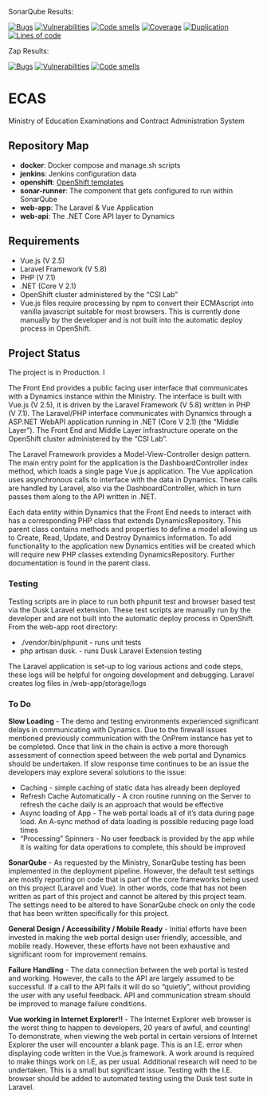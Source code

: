 SonarQube Results:

[![Bugs](https://sonarqube-pvpywj-tools.pathfinder.gov.bc.ca/api/badges/measure?key=ecas&metric=bugs&template=FLAT)](https://sonarqube-pvpywj-tools.pathfinder.gov.bc.ca/dashboard?id=ecas) [![Vulnerabilities](https://sonarqube-pvpywj-tools.pathfinder.gov.bc.ca/api/badges/measure?key=ecas&metric=vulnerabilities&template=FLAT)](https://sonarqube-pvpywj-tools.pathfinder.gov.bc.ca/dashboard?id=ecas) [![Code smells](https://sonarqube-pvpywj-tools.pathfinder.gov.bc.ca/api/badges/measure?key=ecas&metric=code_smells&template=FLAT)](https://sonarqube-pvpywj-tools.pathfinder.gov.bc.ca/dashboard?id=ecas) [![Coverage](https://sonarqube-pvpywj-tools.pathfinder.gov.bc.ca/api/badges/measure?key=ecas&metric=coverage&template=FLAT)](https://sonarqube-pvpywj-tools.pathfinder.gov.bc.ca/dashboard?id=ecas) [![Duplication](https://sonarqube-pvpywj-tools.pathfinder.gov.bc.ca/api/badges/measure?key=ecas&metric=duplicated_lines_density&template=FLAT)](https://sonarqube-pvpywj-tools.pathfinder.gov.bc.ca/dashboard?id=ecas) [![Lines of code](https://sonarqube-pvpywj-tools.pathfinder.gov.bc.ca/api/badges/measure?key=ecas&metric=lines&template=FLAT)](https://sonarqube-pvpywj-tools.pathfinder.gov.bc.ca/dashboard?id=ecas) 

Zap Results:

[![Bugs](https://sonarqube-pvpywj-tools.pathfinder.gov.bc.ca/api/badges/measure?key=ECAS-Zap&metric=bugs&template=FLAT)](https://sonarqube-pvpywj-tools.pathfinder.gov.bc.ca/dashboard?id=ECAS-Zap) [![Vulnerabilities](https://sonarqube-pvpywj-tools.pathfinder.gov.bc.ca/api/badges/measure?key=ECAS-Zap&metric=vulnerabilities&template=FLAT)](https://sonarqube-pvpywj-tools.pathfinder.gov.bc.ca/dashboard?id=ECAS-Zap) [![Code smells](https://sonarqube-pvpywj-tools.pathfinder.gov.bc.ca/api/badges/measure?key=ECAS-Zap&metric=code_smells&template=FLAT)](https://sonarqube-pvpywj-tools.pathfinder.gov.bc.ca/dashboard?id=ECAS-Zap)

# ECAS
Ministry of Education Examinations and Contract Administration System

Repository Map
--------------
- **docker**: Docker compose and manage.sh scripts
- **jenkins**: Jenkins configuration data
- **openshift**: [OpenShift templates](openshift/templates/README.md)
- **sonar-runner**: The component that gets configured to run within SonarQube
- **web-app**: The Laravel & Vue Application
- **web-api**: The .NET Core API layer to Dynamics

## Requirements

- Vue.js (V 2.5)
- Laravel Framework (V 5.8)
- PHP (V 7.1)
- .NET (Core V 2.1)
- OpenShift cluster administered by the “CSI Lab”
- Vue.js files require processing by npm to convert their ECMAscript into vanilla javascript suitable for most browsers. This is currently done manually by the developer and is not built into the automatic deploy process in OpenShift. 

## Project Status

The project is in Production. I

The Front End provides a public facing user interface that communicates with a Dynamics instance within the Ministry. The interface is built with Vue.js (V 2.5), it is driven by the Laravel Framework (V 5.8) written in PHP (V 7.1). The Laravel/PHP interface communicates with Dynamics through a ASP.NET WebAPI application running in  .NET (Core V 2.1) (the “Middle Layer”). The Front End and Middle Layer infrastructure operate on the OpenShift cluster administered by the “CSI Lab”.

The Laravel Framework provides a Model-View-Controller design pattern. The main entry point for the application is the DashboardController index method, which loads a single page Vue.js application. The Vue application uses asynchronous calls to interface with the data in Dynamics. These calls are handled by Laravel, also via the DashboardController, which in turn passes them along to the API written in .NET.

Each data entity within Dynamics that the Front End needs to interact with has a corresponding PHP class that extends DynamicsRepository. This parent class contains methods and properties to define a model allowing us to Create, Read, Update, and Destroy Dynamics information. To add functionality to the application new Dynamics entities will be created which will require new PHP classes extending DynamicsRepository. Further documentation is found in the parent class.

### Testing

Testing scripts are in place to run both phpunit test and browser based test via the Dusk Laravel extension. These test scripts are manually run by the developer and are not built into the automatic deploy process in OpenShift. From the web-app root directory:

* ./vendor/bin/phpunit - runs unit tests
* php artisan dusk. - runs Dusk Laravel Extension testing

The Laravel application is set-up to log various actions and code steps, these logs will be helpful for ongoing development and debugging. Laravel creates log files in /web-app/storage/logs

### To Do

**Slow Loading** - The demo and testing environments experienced significant delays in communicating with Dynamics. Due to the firewall issues mentioned previously communication with the OnPrem instance has yet to be completed. Once that link in the chain is active a more thorough assessment of connection speed between the web portal and Dynamics should be undertaken. If slow response time continues to be an issue the developers may explore several solutions to the issue:
* Caching - simple caching of static data has already been deployed
* Refresh Cache Automatically - A cron routine running on the Server to refresh the cache daily is an approach that would be effective
* Async loading of App - The web portal loads all of it’s data during page load. An A-sync method of data loading is possible reducing page load times
* “Processing” Spinners - No user feedback is provided by the app while it is waiting for data operations to complete, this should be improved

**SonarQube** - As requested by the Ministry, SonarQube testing has been implemented in the deployment pipeline. However, the default test settings are mostly reporting on code that is part of the core frameworks being used on this project (Laravel and Vue). In other words, code that has not been written as part of this project and cannot be altered by this project team. The settings need to be altered to have SonarQube check on only the code that has been written specifically for this project.

**General Design / Accessibility / Mobile Ready** - Initial efforts have been invested in making the web portal design user friendly, accessible, and mobile ready. However, these efforts have not been exhaustive and significant room for improvement remains.

**Failure Handling** - The data connection between the web portal is tested and working. However, the calls to the API are largely assumed to be successful. If a call to the API fails it will do so “quietly”, without providing the user with any useful feedback. API and communication stream should be improved to manage failure conditions.

**Vue working in Internet Explorer!!** - The Internet Explorer web browser is the worst thing to happen to developers, 20 years of awful, and counting! To demonstrate, when viewing the web portal in certain versions of Internet Explorer the user will encounter a blank page. This is an I.E. error when displaying code written in the Vue.js framework. A work around is required to make things work on I.E, as per usual. Additional research will need to be undertaken. This is a small but significant issue. Testing with the I.E. browser should be added to automated testing using the Dusk test suite in Laravel.
